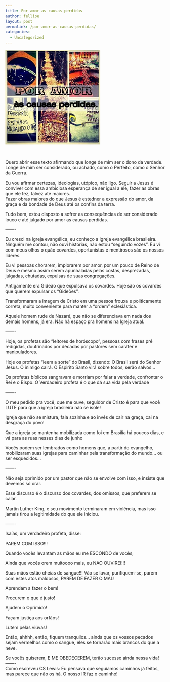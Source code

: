 ```yaml
---
title: Por amor as causas perdidas
author: fellipe
layout: post
permalink: /por-amor-as-causas-perdidas/
categories:
  - Uncategorized
---
```

<center>
</center>

[<img class="size-medium wp-image-38 aligncenter" alt="1014091_460755444019455_1028295901_n" src="/img/posts/2013/06/1014091_460755444019455_1028295901_n-300x298.jpg" width="300" height="298" />][1]

&nbsp;

Quero abrir esse texto afirmando que longe de mim ser o dono da verdade. Longe de mim ser considerado, ou achado, como o Perfeito, como o Senhor da Guerra.

Eu vou afirmar certezas, ideologias, utópico, não ligo. Seguir a Jesus é conviver com essa ambiciosa esperança de ser igual a ele, fazer as obras que ele fez, talvez até maiores.  
Fazer obras maiores do que Jesus é estedner a expressão do amor, da graça e da bondade de Deus até os confins da terra.

Tudo bem, estou disposto a sofrer as consequências de ser considerado louco e até julgado por amor as causas perdidas.

&#8212;&#8212;-

Eu cresci na igreja evangélica, eu conheço a igreja evangélica brasileira. Ninguém me contou, não ouvi histórias, não estou &#8220;seguindo vozes&#8221;. Eu vi com meus olhos o quão covardes, oportunistas e mentirosos são os nossos líderes.

Eu vi pessoas chorarem, implorarem por amor, por um pouco de Reino de Deus e mesmo assim serem apunhaladas pelas costas, desprezadas, julgadas, chutadas, expulsas de suas congregações.

Antigamente era Gideão que expulsava os covardes. Hoje são os covardes que querem expulsar os &#8220;Gideões&#8221;.

Transformaram a imagem de Cristo em uma pessoa frouxa e politicamente correta, muito conveniente para manter a &#8220;ordem&#8221; eclesiástica.

Aquele homem rude de Nazaré, que não se diferenciava em nada dos demais homens, já era. Não há espaço pra homens na Igreja atual.

&#8212;&#8212;-

Hoje, os profetas são &#8220;leitores de horóscopo&#8221;, pessoas com frases pré redigidas, doutrinados por décadas por pastores sem caráter e manipuladores.

Hoje os profetas &#8220;leem a sorte&#8221; do Brasil, dizendo: O Brasil será do Senhor Jesus. O inimigo cairá. O Espirito Santo virá sobre todos, serão salvos…

Os profetas bíblicos sangravam e morriam por falar a verdade, confrontar o Rei e o Bispo. O Verdadeiro profeta é o que dá sua vida pela verdade

&#8212;&#8212;-

O meu pedido pra você, que me ouve, seguidor de Cristo é para que você LUTE para que a igreja brasileira não se isole!

Igreja que não se mistura, fala sozinha e ao invés de cair na graça, cai na desgraça do povo!

Que a igreja se mantenha mobilizada como foi em Brasília há poucos dias, e vá para as ruas nesses dias de junho

Vocês podem ser lembrados como homens que, a partir do evangelho, mobilizaram suas igrejas para caminhar pela transformação do mundo&#8230; ou ser esquecidos&#8230;

&#8212;&#8212;-

Não seja oprimido por um pastor que não se envolve com isso, e insiste que devemos só orar.

Esse discurso é o discurso dos covardes, dos omissos, que preferem se calar.

Martin Luther King, e seu movimento terminaram em violência, mas isso jamais tirou a legitimidade do que ele iniciou.

&#8212;&#8212;-

Isaías, um verdadeiro profeta, disse:

PAREM COM ISSO!!!

Quando vocês levantam as mãos eu me ESCONDO de vocês;

Ainda que vocês orem muitoooo mais, eu NAO OUVIREI!!!

Suas mãos estão cheias de sangue!!! Vão se lavar, purifiquem-se, parem com estes atos maldosos, PAREM DE FAZER O MAL!

Aprendam a fazer o bem!

Procurem o que é justo!

Ajudem o Oprimido!

Façam justiça aos orfãos!

Lutem pelas viúvas!

Então, ahhhh, então, fiquem tranquilos… ainda que os vossos pecados sejam vermelhos como o sangue, eles se tornarão mais brancos do que a neve.

Se vocês quiserem, E ME OBEDECEREM, terão sucesso ainda nessa vida!  
&#8212;&#8212;-  
Como escreveu CS Lewis: Eu pensava que seguíamos caminhos já feitos, mas parece que não os há. O nosso IR faz o caminho!

 [1]: /img/posts/2013/06/1014091_460755444019455_1028295901_n.jpg